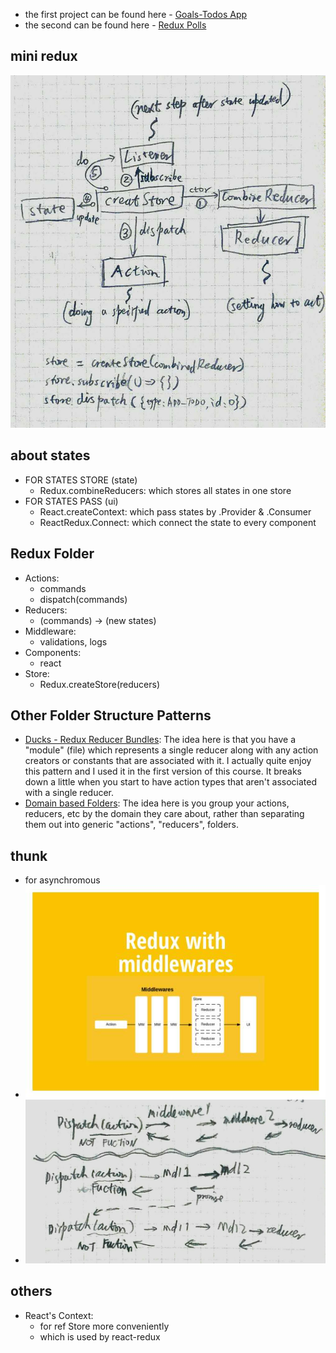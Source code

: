 - the first project can be found here - [Goals-Todos App](https://github.com/tylermcginnis/redux-course-project)
- the second can be found here - [Redux Polls](https://github.com/tylermcginnis/redux-polls)


## mini redux
![mini redux](./img/mini_redux.jpeg)

## about states
- FOR STATES STORE (state)
  - Redux.combineReducers:  which stores all states in one store
- FOR STATES PASS (ui)
  - React.createContext: which pass states by .Provider & .Consumer 
  - ReactRedux.Connect: which connect the state to every component

## Redux Folder
- Actions:
  - commands
  - dispatch(commands)
- Reducers:
  - (commands) -> (new states)
- Middleware:
  - validations, logs
- Components:
  - react
- Store:
  - Redux.createStore(reducers)

## Other Folder Structure Patterns
- [Ducks - Redux Reducer Bundles](https://github.com/erikras/ducks-modular-redux): The idea here is that you have a "module" (file) which represents a single reducer along with any action creators or constants that are associated with it. I actually quite enjoy this pattern and I used it in the first version of this course. It breaks down a little when you start to have action types that aren't associated with a single reducer.
- [Domain based Folders](https://marmelab.com/blog/2015/12/17/react-directory-structure.html): The idea here is you group your actions, reducers, etc by the domain they care about, rather than separating them out into generic "actions", "reducers", folders.

## thunk
- for asynchromous
- ![middleware](./img/middleware.jpg)
- ![thunk.jpeg](./img/thunk.jpeg)

## others
- React's Context:
  - for ref Store more conveniently
  - which is used by react-redux